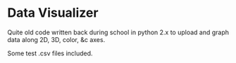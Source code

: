 # Data Visualizer
Quite old code written back during school in python 2.x to upload and graph data along 2D, 3D, color, &c axes. 

Some test .csv files included.
